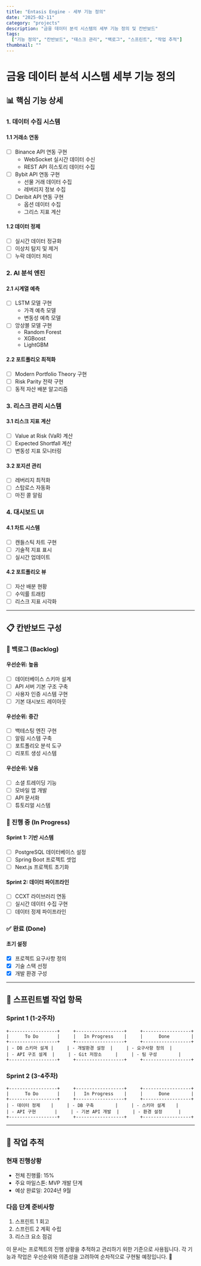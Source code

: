 ```yaml
---
title: "Entasis Engine - 세부 기능 정의"
date: "2025-02-11"
category: "projects"
description: "금융 데이터 분석 시스템의 세부 기능 정의 및 칸반보드"
tags:
  ["기능 정의", "칸반보드", "태스크 관리", "백로그", "스프린트", "작업 추적"]
thumbnail: ""
---
```


# 금융 데이터 분석 시스템 세부 기능 정의

## 📊 핵심 기능 상세

### 1. 데이터 수집 시스템

#### 1.1 거래소 연동

- [ ] Binance API 연동 구현
  - WebSocket 실시간 데이터 수신
  - REST API 히스토리 데이터 수집
- [ ] Bybit API 연동 구현
  - 선물 거래 데이터 수집
  - 레버리지 정보 수집
- [ ] Deribit API 연동 구현
  - 옵션 데이터 수집
  - 그리스 지표 계산

#### 1.2 데이터 정제

- [ ] 실시간 데이터 정규화
- [ ] 이상치 탐지 및 제거
- [ ] 누락 데이터 처리

### 2. AI 분석 엔진

#### 2.1 시계열 예측

- [ ] LSTM 모델 구현
  - 가격 예측 모델
  - 변동성 예측 모델
- [ ] 앙상블 모델 구현
  - Random Forest
  - XGBoost
  - LightGBM

#### 2.2 포트폴리오 최적화

- [ ] Modern Portfolio Theory 구현
- [ ] Risk Parity 전략 구현
- [ ] 동적 자산 배분 알고리즘

### 3. 리스크 관리 시스템

#### 3.1 리스크 지표 계산

- [ ] Value at Risk (VaR) 계산
- [ ] Expected Shortfall 계산
- [ ] 변동성 지표 모니터링

#### 3.2 포지션 관리

- [ ] 레버리지 최적화
- [ ] 스탑로스 자동화
- [ ] 마진 콜 알림

### 4. 대시보드 UI

#### 4.1 차트 시스템

- [ ] 캔들스틱 차트 구현
- [ ] 기술적 지표 표시
- [ ] 실시간 업데이트

#### 4.2 포트폴리오 뷰

- [ ] 자산 배분 현황
- [ ] 수익률 트래킹
- [ ] 리스크 지표 시각화

---

## 📋 칸반보드 구성

### 🎯 백로그 (Backlog)

#### 우선순위: 높음

- [ ] 데이터베이스 스키마 설계
- [ ] API 서버 기본 구조 구축
- [ ] 사용자 인증 시스템 구현
- [ ] 기본 대시보드 레이아웃

#### 우선순위: 중간

- [ ] 백테스팅 엔진 구현
- [ ] 알림 시스템 구축
- [ ] 포트폴리오 분석 도구
- [ ] 리포트 생성 시스템

#### 우선순위: 낮음

- [ ] 소셜 트레이딩 기능
- [ ] 모바일 앱 개발
- [ ] API 문서화
- [ ] 튜토리얼 시스템

### 🏃 진행 중 (In Progress)

#### Sprint 1: 기반 시스템

- [ ] PostgreSQL 데이터베이스 설정
- [ ] Spring Boot 프로젝트 셋업
- [ ] Next.js 프로젝트 초기화

#### Sprint 2: 데이터 파이프라인

- [ ] CCXT 라이브러리 연동
- [ ] 실시간 데이터 수집 구현
- [ ] 데이터 정제 파이프라인

### ✅ 완료 (Done)

#### 초기 설정

- [x] 프로젝트 요구사항 정의
- [x] 기술 스택 선정
- [x] 개발 환경 구성

---

## 📅 스프린트별 작업 항목

### Sprint 1 (1-2주차)

```plaintext
+------------------+     +------------------+     +------------------+
|      To Do       |     |   In Progress    |     |      Done        |
+------------------+     +------------------+     +------------------+
| - DB 스키마 설계 |     | - 개발환경 설정  |     | - 요구사항 정의  |
| - API 구조 설계  |     | - Git 저장소     |     | - 팀 구성        |
+------------------+     +------------------+     +------------------+
```

### Sprint 2 (3-4주차)

```plaintext
+------------------+     +------------------+     +------------------+
|      To Do       |     |   In Progress    |     |      Done        |
+------------------+     +------------------+     +------------------+
| - 데이터 정제    |     | - DB 구축        |     | - 스키마 설계    |
| - API 구현       |     | - 기본 API 개발  |     | - 환경 설정      |
+------------------+     +------------------+     +------------------+
```

---

## 🔄 작업 추적

### 현재 진행상황

- 전체 진행률: 15%
- 주요 마일스톤: MVP 개발 단계
- 예상 완료일: 2024년 9월

### 다음 단계 준비사항

1. 스프린트 1 회고
2. 스프린트 2 계획 수립
3. 리스크 요소 점검

이 문서는 프로젝트의 진행 상황을 추적하고 관리하기 위한 기준으로 사용됩니다. 각 기능과 작업은 우선순위와 의존성을 고려하여 순차적으로 구현될 예정입니다. 🚀
